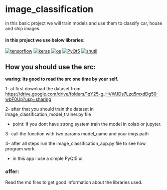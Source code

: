# image_classification
in this basic project we will train models and use them to classify car, house and ship images.

#### in this project we use below libraries: 
<a href="https://github.com/amiriiw"><img alt="tensorflow" src="https://img.shields.io/badge/tensorflow-FF6F00?style=for-the-badge&logo=tensorflow&logoColor=f5f5f5"></a>
<a href="https://github.com/amiriiw"><img alt="keras" src="https://img.shields.io/badge/keras-D00000?style=for-the-badge&logo=keras&logoColor=f5f5f5"></a>
<a href="https://github.com/amiriiw"><img alt="os" src="https://img.shields.io/badge/os-FFCF00?style=for-the-badge"></a>
<a href="https://github.com/amiriiw"><img alt="PyQt5" src="https://img.shields.io/badge/PyQt5-7C4EC4?style=for-the-badge"></a>
<a href="https://github.com/amiriiw"><img alt="shutil" src="https://img.shields.io/badge/shutil-000000?style=for-the-badge"></a>

## How you should use the src:
**waring: its good to read the src one time by your self.**

1- at first download the dataset from https://drive.google.com/drive/folders/1qY25-g_HVWJDs7Lzq5mxdDg50-wbF0Up?usp=sharing

2- after that you should train the dataset in image_classification_model_trainer.py file 
  - point: if you dont have strong system train the model in colab or jupyter.

3- call the function with two params model_name and your imgs path

4- after all steps run the image_classification_app.py file to see how program work.
  - in this app i use a simple PyQt5 ui.

### offer: 
Read the md files to get good information about the libraries used.
